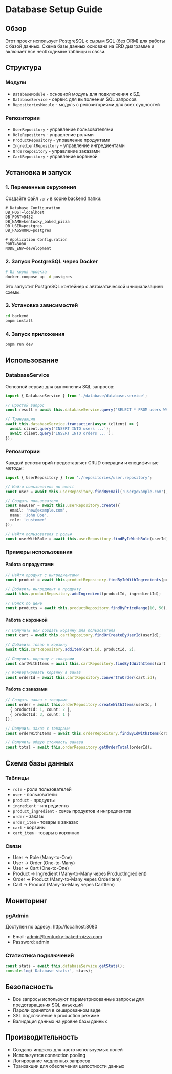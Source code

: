 # Database Setup Guide

## Обзор

Этот проект использует PostgreSQL с сырым SQL (без ORM) для работы с базой данных. Схема базы данных основана на ERD диаграмме и включает все необходимые таблицы и связи.

## Структура

### Модули
- `DatabaseModule` - основной модуль для подключения к БД
- `DatabaseService` - сервис для выполнения SQL запросов
- `RepositoriesModule` - модуль с репозиториями для всех сущностей

### Репозитории
- `UserRepository` - управление пользователями
- `RoleRepository` - управление ролями
- `ProductRepository` - управление продуктами
- `IngredientRepository` - управление ингредиентами
- `OrderRepository` - управление заказами
- `CartRepository` - управление корзиной

## Установка и запуск

### 1. Переменные окружения

Создайте файл `.env` в корне backend папки:

```env
# Database Configuration
DB_HOST=localhost
DB_PORT=5432
DB_NAME=kentucky_baked_pizza
DB_USER=postgres
DB_PASSWORD=postgres

# Application Configuration
PORT=3000
NODE_ENV=development
```

### 2. Запуск PostgreSQL через Docker

```bash
# Из корня проекта
docker-compose up -d postgres
```

Это запустит PostgreSQL контейнер с автоматической инициализацией схемы.

### 3. Установка зависимостей

```bash
cd backend
pnpm install
```

### 4. Запуск приложения

```bash
pnpm run dev
```

## Использование

### DatabaseService

Основной сервис для выполнения SQL запросов:

```typescript
import { DatabaseService } from './database/database.service';

// Простой запрос
const result = await this.databaseService.query('SELECT * FROM users WHERE id = $1', [userId]);

// Транзакция
await this.databaseService.transaction(async (client) => {
  await client.query('INSERT INTO users ...');
  await client.query('INSERT INTO orders ...');
});
```

### Репозитории

Каждый репозиторий предоставляет CRUD операции и специфичные методы:

```typescript
import { UserRepository } from './repositories/user.repository';

// Найти пользователя по email
const user = await this.userRepository.findByEmail('user@example.com');

// Создать пользователя
const newUser = await this.userRepository.create({
  email: 'new@example.com',
  name: 'John Doe',
  role: 'customer'
});

// Найти пользователя с ролью
const userWithRole = await this.userRepository.findByIdWithRole(userId);
```

### Примеры использования

#### Работа с продуктами
```typescript
// Найти продукт с ингредиентами
const product = await this.productRepository.findByIdWithIngredients(productId);

// Добавить ингредиент к продукту
await this.productRepository.addIngredient(productId, ingredientId);

// Поиск по цене
const products = await this.productRepository.findByPriceRange(10, 50);
```

#### Работа с корзиной
```typescript
// Получить или создать корзину для пользователя
const cart = await this.cartRepository.findOrCreateByUserId(userId);

// Добавить товар в корзину
await this.cartRepository.addItem(cart.id, productId, 2);

// Получить корзину с товарами
const cartWithItems = await this.cartRepository.findByIdWithItems(cart.id);

// Конвертировать корзину в заказ
const orderId = await this.cartRepository.convertToOrder(cart.id);
```

#### Работа с заказами
```typescript
// Создать заказ с товарами
const order = await this.orderRepository.createWithItems(userId, [
  { productId: 1, count: 2 },
  { productId: 3, count: 1 }
]);

// Получить заказ с товарами
const orderWithItems = await this.orderRepository.findByIdWithItems(orderId);

// Получить общую стоимость заказа
const total = await this.orderRepository.getOrderTotal(orderId);
```

## Схема базы данных

### Таблицы
- `role` - роли пользователей
- `user` - пользователи
- `product` - продукты
- `ingredient` - ингредиенты
- `product_ingredient` - связь продуктов и ингредиентов
- `order` - заказы
- `order_item` - товары в заказах
- `cart` - корзины
- `cart_item` - товары в корзинах

### Связи
- User → Role (Many-to-One)
- User → Order (One-to-Many)
- User → Cart (One-to-One)
- Product → Ingredient (Many-to-Many через ProductIngredient)
- Order → Product (Many-to-Many через OrderItem)
- Cart → Product (Many-to-Many через CartItem)

## Мониторинг

### pgAdmin
Доступен по адресу: http://localhost:8080
- Email: admin@kentucky-baked-pizza.com
- Password: admin

### Статистика подключений
```typescript
const stats = await this.databaseService.getStats();
console.log('Database stats:', stats);
```

## Безопасность

- Все запросы используют параметризованные запросы для предотвращения SQL инъекций
- Пароли хранятся в хешированном виде
- SSL подключение в production режиме
- Валидация данных на уровне базы данных

## Производительность

- Созданы индексы для часто используемых полей
- Используется connection pooling
- Логирование медленных запросов
- Транзакции для обеспечения целостности данных
